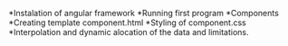 
*Instalation of angular framework
*Running first program
*Components
*Creating template component.html
*Styling of component.css
*Interpolation and dynamic 
alocation of the data and 
limitations.
